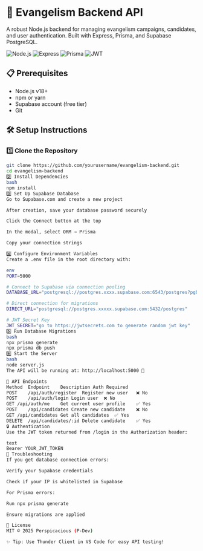 # 🚀 Evangelism Backend API

A robust Node.js backend for managing evangelism campaigns, candidates, and user authentication. Built with Express, Prisma, and Supabase PostgreSQL.

![Node.js](https://img.shields.io/badge/Node.js-18+-green?logo=node.js)
![Express](https://img.shields.io/badge/Express-4.x-blue?logo=express)
![Prisma](https://img.shields.io/badge/Prisma-ORM-purple?logo=prisma)
![JWT](https://img.shields.io/badge/JWT-Auth-orange?logo=jsonwebtokens)

## 📋 Prerequisites

- Node.js v18+
- npm or yarn
- Supabase account (free tier)
- Git

## 🛠️ Setup Instructions

### 1️⃣ Clone the Repository
```bash
git clone https://github.com/yourusername/evangelism-backend.git
cd evangelism-backend
2️⃣ Install Dependencies
bash
npm install
3️⃣ Set Up Supabase Database
Go to Supabase.com and create a new project

After creation, save your database password securely

Click the Connect button at the top

In the modal, select ORM → Prisma

Copy your connection strings

4️⃣ Configure Environment Variables
Create a .env file in the root directory with:

env
PORT=5000

# Connect to Supabase via connection pooling
DATABASE_URL="postgresql://postgres.xxxx.supabase.com:6543/postgres?pgbouncer=true"

# Direct connection for migrations
DIRECT_URL="postgresql://postgres.xxxxx.supabase.com:5432/postgres"

# JWT Secret Key
JWT_SECRET="go to https://jwtsecrets.com to generate random jwt key"
5️⃣ Run Database Migrations
bash
npx prisma generate
npx prisma db push
6️⃣ Start the Server
bash
node server.js
The API will be running at: http://localhost:5000 🎯

🌟 API Endpoints
Method	Endpoint	Description	Auth Required
POST	/api/auth/register	Register new user	❌ No
POST	/api/auth/login	Login user	❌ No
GET	/api/auth/me	Get current user profile	✅ Yes
POST	/api/candidates	Create new candidate	❌ No
GET	/api/candidates	Get all candidates	✅ Yes
DELETE	/api/candidates/:id	Delete candidate	✅ Yes
🔒 Authentication
Use the JWT token returned from /login in the Authorization header:

text
Bearer YOUR_JWT_TOKEN
🚨 Troubleshooting
If you get database connection errors:

Verify your Supabase credentials

Check if your IP is whitelisted in Supabase

For Prisma errors:

Run npx prisma generate

Ensure migrations are applied

📜 License
MIT © 2025 Perspicacious (P-Dev)

✨ Tip: Use Thunder Client in VS Code for easy API testing!
